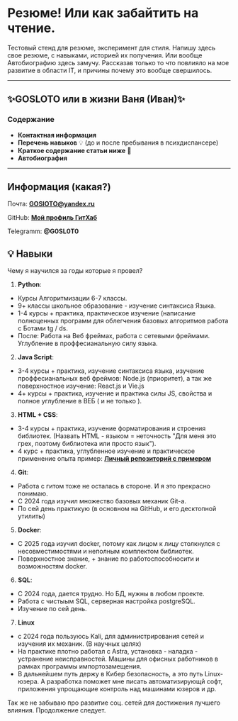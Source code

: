 # Резюме! Или как забайтить на чтение.
Тестовый стенд для резюме, эксперимент для стиля. Напишу здесь свое резюме, с навыками, историей их получения. Или вообще Автобиографию здесь замучу. Рассказав только то что повлияло на мое развитие в области IT, и причины почему это вообще свершилось.

---

## ✨GOSLOTO или в жизни Ваня (Иван)✨

### Содержание
- **Контактная информация**
- **Перечень навыков** 💡 (до и после пребывания в психдиспансере)
- **Краткое содержание статьи ниже** 📌
- **Автобиография**

---
## Информация (какая?)

Почта: **GOSIOTO@yandex.ru**

GitHub: [**Мой профиль ГитХаб**](https://github.com/G0SL0T0)

Telegramm: **@G0SL0T0**


## 💡 Навыки
Чему я научился за годы которые я провел?
1. **Python**:
- Курсы Алгоритмизации 6-7 классы.
- 9+ классы школьное образование - изучение синтаксиса Языка.
- 1-4 курсы + практика, практическое изучение (написание полноценных программ для облегчения базовых алгоритмов работа с Ботами tg / ds.
- После: Работа на Веб фреймах, работа с сетевыми фреймами. Углубление в проффесианальную силу языка.
2. **Java Script**:
- 3-4 курсы + практика, изучение синтаксиса языка, изучение проффесианальных веб фреймов: Node.js (приоритет), а так же поверхностное изучение: React.js и Vie.js
- 4+ курсы + практика, изучение и практика силы JS, свойства и полное углубление в ВЕБ ( и не только ).
3. **HTML + CSS**:
- 3-4 курсы + практика, изучение форматирования и строения библиотек. (Назвать HTML - языком = неточность "Для меня это грех, поэтому библиотека или просто язык").
- 4 курс + практика, углубленное изучение и практическое применение опыта пример:  [**Личный репозиторий с примером**](https://github.com/G0SL0T0/Stop_Kill_Your_Time)

4. **Git**:
- Работа с гитом тоже не осталась в стороне. И я это прекрасно понимаю.
- С 2024 года изучил множество базовых механик Git-a.
- По сей день практикую (в основном на GitHub, и его десктопной утилиты)

5. **Docker**:
-  С 2025 года изучил docker, потому как лицом к лицу столкнулся с несовместимостями и неполным комплектом библиотек.
-  Поверхностное знание, + знание по работоспособносити и возможностям docker.

6. **SQL**:
- С 2024 года, дается трудно. Но БД, нужны в любом проекте.
- Работа с чистыым SQL, серверная настройка postgreSQL.
- Изучение по сей день.

7. **Linux**
- с 2024 года пользуюсь Kali, для администрирования сетей и изучения их механик. (В научных целях)
- На практике плотно работал с Astra, установка - наладка - устранение неисправностей. Машины для офисных работников в рамках программы импортозамещения.
- В дальнейшем путь держу в Кибер безопасность, а это путь Linux-юзера. А разработка поможет мне писать автоматизирующй софт, приложения упрощающие контроль над машинами юзеров и др.


Так же не забываю про развитие соц. сетей для достижения лучшего влияния.
Продолжение следует.
